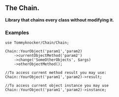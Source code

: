 ## The Chain.

**Library that chains every class without modifying it.**

### Examples

```
use Tommyknocker/Chain/Chain;

Chain::YourObject('param1','param2)
    ->currentObjectMethod('param2')
    ->change('SomeOtherObjects', $args)
    ->otherObjectMethod();
    
//To access current method result you may use:
Chain::YourObject('param1','param2)->result;
  
//To access current object instance you may use
Chain::YourObject('param1','param2)->instance;      
```

